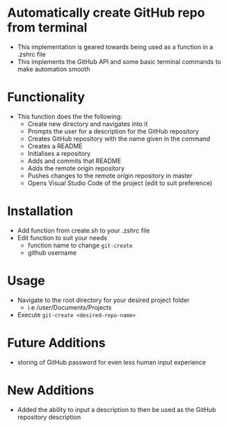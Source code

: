# Automatically create GitHub repo from terminal

- This implementation is geared towards being used as a function in a .zshrc file
- This implements the GitHub API and some basic terminal commands to make automation smooth

# Functionality

- This function does the the following:
  - Create new directory and navigates into it
  - Prompts the user for a description for the GitHub repository
  - Creates GitHub repository with the name given in the command
  - Creates a README
  - Initialises a repository
  - Adds and commits that README
  - Adds the remote origin repository
  - Pushes changes to the remote origin repository in master
  - Opens Visual Studio Code of the project (edit to suit preference)

# Installation

- Add function from create.sh to your .zshrc file
- Edit function to suit your needs
  - function name to change `git-create`
  - github username

# Usage

- Navigate to the root directory for your desired project folder
  - i.e /user/Documents/Projects
- Execute `git-create <desired-repo-name>`

# Future Additions

- storing of GitHub password for even less human input experience

# New Additions

- Added the ability to input a description to then be used as the GitHub repository description
